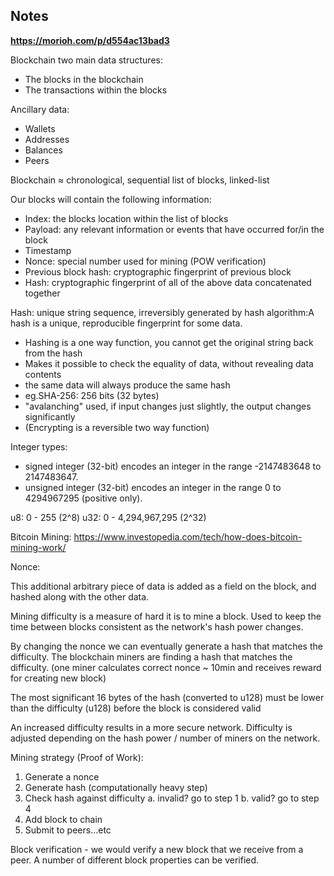 ## Notes

**https://morioh.com/p/d554ac13bad3**

Blockchain two main data structures:

- The blocks in the blockchain
- The transactions within the blocks

Ancillary data:

- Wallets
- Addresses
- Balances
- Peers

Blockchain ≈ chronological, sequential list of blocks, linked-list

Our blocks will contain the following information:

- Index: the blocks location within the list of blocks
- Payload: any relevant information or events that have occurred for/in the block
- Timestamp
- Nonce: special number used for mining (POW verification)
- Previous block hash: cryptographic fingerprint of previous block
- Hash: cryptographic fingerprint of all of the above data concatenated together

Hash: unique string sequence, irreversibly generated by hash algorithm:A hash is a unique, reproducible fingerprint for some data.

- Hashing is a one way function, you cannot get the original string back from the hash
- Makes it possible to check the equality of data, without revealing data contents
- the same data will always produce the same hash
- eg.SHA-256: 256 bits (32 bytes)
- "avalanching" used, if input changes just slightly, the output changes significantly
- (Encrypting is a reversible two way function)

Integer types:

- signed integer (32-bit) encodes an integer in the range -2147483648 to 2147483647.
- unsigned integer (32-bit) encodes an integer in the range 0 to 4294967295 (positive only).

u8: 0 - 255 (2^8)
u32: 0 - 4,294,967,295 (2^32)

Bitcoin Mining: https://www.investopedia.com/tech/how-does-bitcoin-mining-work/

Nonce:

This additional arbitrary piece of data is added as a field on the block, and hashed along with the other data.

Mining difficulty is a measure of hard it is to mine a block. Used to keep the time between blocks consistent
as the network's hash power changes.

By changing the nonce we can eventually generate a hash that matches the difficulty. The blockchain miners are finding a hash that matches the difficulty. (one miner calculates correct nonce ~ 10min and receives reward for creating new block)

The most significant 16 bytes of the hash (converted to u128) must be lower than the difficulty (u128) before the block is considered valid

An increased difficulty results in a more secure network. Difficulty is adjusted depending on the hash power / number of miners on
the network.

Mining strategy (Proof of Work):

1. Generate a nonce
2. Generate hash (computationally heavy step)
3. Check hash against difficulty
   a. invalid? go to step 1
   b. valid? go to step 4
4. Add block to chain
5. Submit to peers...etc

Block verification - we would verify a new block that we receive from a peer. A number of different block properties can be verified.